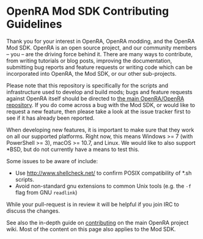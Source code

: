# OpenRA Mod SDK Contributing Guidelines

Thank you for your interest in OpenRA, OpenRA modding, and the OpenRA Mod SDK.  OpenRA is an open source project, and our community members – you – are the driving force behind it.  There are many ways to contribute, from writing tutorials or blog posts, improving the documentation, submitting bug reports and feature requests or writing code which can be incorporated into OpenRA, the Mod SDK, or our other sub-projects.

Please note that this repository is specifically for the scripts and infrastructure used to develop and build mods; bugs and feature requests against OpenRA itself should be directed to [the main OpenRA/OpenRA repository](https://github.com/OpenRA/OpenRA).  If you do come across a bug with the Mod SDK, or would like to request a new feature, then please take a look at the issue tracker first to see if it has already been reported.

When developing new features, it is important to make sure that they work on all our supported platforms.  Right now, this means Windows >= 7 (with PowerShell >= 3), macOS >= 10.7, and Linux.  We would like to also support *BSD, but do not currently have a means to test this.

Some issues to be aware of include:
* Use http://www.shellcheck.net/ to confirm POSIX compatibility of *.sh scripts.
* Avoid non-standard gnu extensions to common Unix tools (e.g. the `-f` flag from GNU `readlink`)

While your pull-request is in review it will be helpful if you join IRC to discuss the changes.

See also the in-depth guide on [contributing](https://github.com/OpenRA/OpenRA/wiki/Contributing) on the main OpenRA project wiki.  Most of the content on this page also applies to the Mod SDK.